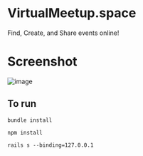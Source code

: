 # VirtualMeetup.space

Find, Create, and Share events online!

# Screenshot

![image](https://user-images.githubusercontent.com/5573677/79828397-9d7bd100-836e-11ea-9880-1059a2ae2f3b.png)

## To run

`bundle install`

`npm install`

`rails s --binding=127.0.0.1`
